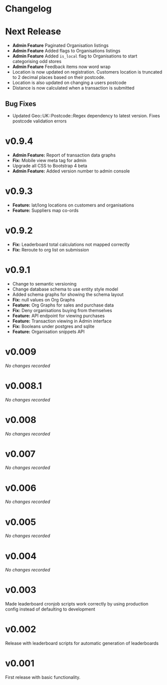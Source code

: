 # Changelog

# Next Release

* **Admin Feature** Paginated Organisation listings
* **Admin Feature** Added flags to Organisations listings
* **Admin Feature** Added `is_local` flag to Organisations to start categorising odd stores
* **Admin Feature** Feedback items now word wrap
* Location is now updated on registration. Customers location is truncated to 2
  decimal places based on their postcode.
* Location is also updated on changing a users postcode
* Distance is now calculated when a transaction is submitted

## Bug Fixes

* Updated Geo::UK::Postcode::Regex dependency to latest version. Fixes postcode
  validation errors

# v0.9.4

* **Admin Feature:** Report of transaction data graphs
* **Fix:** Mobile view meta tag for admin
* Upgrade all CSS to Bootstrap 4 beta
* **Admin Feature:** Added version number to admin console

# v0.9.3

* **Feature:** lat/long locations on customers and organisations
* **Feature:** Suppliers map co-ords

# v0.9.2

* **Fix:** Leaderboard total calculations not mapped correctly
* **Fix:** Reroute to org list on submission

# v0.9.1

* Change to semantic versioning
* Change database schema to use entity style model
* Added schema graphs for showing the schema layout
* **Fix:** null values on Org Graphs
* **Feature:** Org Graphs for sales and purchase data
* **Fix:** Deny organisations buying from themselves
* **Feature:** API endpoint for viewing purchases
* **Feature:** Transaction viewing in Admin interface
* **Fix:** Booleans under postgres and sqlite
* **Feature:** Organisation snippets API

# v0.009

*No changes recorded*

# v0.008.1

*No changes recorded*

# v0.008

*No changes recorded*

# v0.007

*No changes recorded*

# v0.006

*No changes recorded*

# v0.005

*No changes recorded*

# v0.004

*No changes recorded*

# v0.003

Made leaderboard cronjob scripts work correctly by using production config
instead of defaulting to development

# v0.002

Release with leaderboard scripts for automatic generation of leaderboards

# v0.001

First release with basic functionality.
